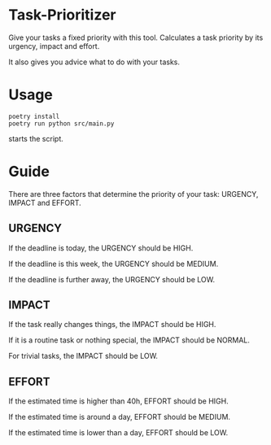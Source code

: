 # Task-Prioritizer

Give your tasks a fixed priority with this tool.
Calculates a task priority by its urgency, impact and effort.

It also gives you advice what to do with your tasks.

# Usage

```
poetry install
poetry run python src/main.py
```

starts the script.

# Guide

There are three factors that determine the priority of your task:
URGENCY, IMPACT and EFFORT.

## URGENCY

If the deadline is today, the URGENCY should be HIGH.

If the deadline is this week, the URGENCY should be MEDIUM.

If the deadline is further away, the URGENCY should be LOW.

## IMPACT

If the task really changes things, the IMPACT should be HIGH.

If it is a routine task or nothing special, the IMPACT should be NORMAL.

For trivial tasks, the IMPACT should be LOW.

## EFFORT

If the estimated time is higher than 40h, EFFORT should be HIGH.

If the estimated time is around a day, EFFORT should be MEDIUM.

If the estimated time is lower than a day, EFFORT should be LOW.
